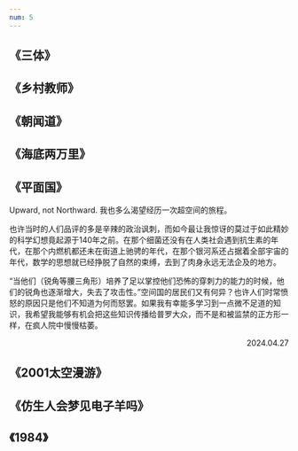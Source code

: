 ```yaml
---
num: 5
---
```


## 《三体》

## 《乡村教师》

## 《朝闻道》

## 《海底两万里》

## 《平面国》
Upward, not Northward. 我也多么渴望经历一次超空间的旅程。

也许当时的人们品评的多是辛辣的政治讽刺，而如今最让我惊讶的莫过于如此精妙的科学幻想竟起源于140年之前。在那个细菌还没有在人类社会遇到抗生素的年代，在那个内燃机都还未在街道上驰骋的年代，在那个银河系还占据着全部宇宙的年代，数学的思想就已经挣脱了自然的束缚，去到了肉身永远无法企及的地方。

“当他们（锐角等腰三角形）培养了足以掌控他们恐怖的穿刺力的能力的时候，他们的锐角也逐渐增大，失去了攻击性。”空间国的居民们又有何异？也许人们时常愤怒的原因只是他们不知道为何而怒罢。如果我有幸能多学习到一点微不足道的知识，我希望我能够有机会把这些知识传播给普罗大众，而不是和被监禁的正方形一样，在疯人院中慢慢枯萎。
<p align='right'>2024.04.27</p>

## 《2001太空漫游》

## 《仿生人会梦见电子羊吗》

## 《1984》